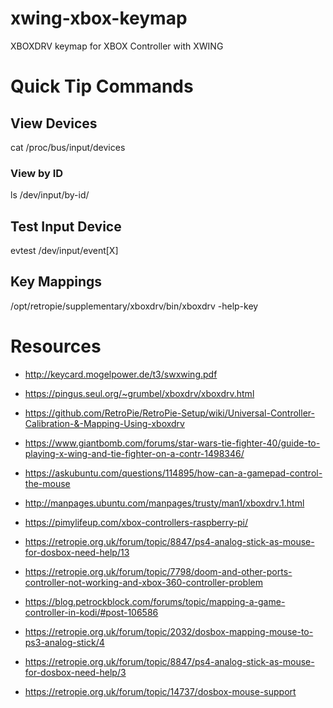 # xwing-xbox-keymap
XBOXDRV keymap for XBOX Controller with XWING

# Quick Tip Commands

## View Devices
cat /proc/bus/input/devices

### View by ID
ls /dev/input/by-id/

## Test Input Device
evtest /dev/input/event[X]

## Key Mappings
/opt/retropie/supplementary/xboxdrv/bin/xboxdrv -help-key

# Resources
- http://keycard.mogelpower.de/t3/swxwing.pdf
- https://pingus.seul.org/~grumbel/xboxdrv/xboxdrv.html
- https://github.com/RetroPie/RetroPie-Setup/wiki/Universal-Controller-Calibration-&-Mapping-Using-xboxdrv
- https://www.giantbomb.com/forums/star-wars-tie-fighter-40/guide-to-playing-x-wing-and-tie-fighter-on-a-contr-1498346/


- https://askubuntu.com/questions/114895/how-can-a-gamepad-control-the-mouse
- http://manpages.ubuntu.com/manpages/trusty/man1/xboxdrv.1.html
- https://pimylifeup.com/xbox-controllers-raspberry-pi/
- https://retropie.org.uk/forum/topic/8847/ps4-analog-stick-as-mouse-for-dosbox-need-help/13
- https://retropie.org.uk/forum/topic/7798/doom-and-other-ports-controller-not-working-and-xbox-360-controller-problem
- https://blog.petrockblock.com/forums/topic/mapping-a-game-controller-in-kodi/#post-106586
- https://retropie.org.uk/forum/topic/2032/dosbox-mapping-mouse-to-ps3-analog-stick/4
- https://retropie.org.uk/forum/topic/8847/ps4-analog-stick-as-mouse-for-dosbox-need-help/3
- https://retropie.org.uk/forum/topic/14737/dosbox-mouse-support
